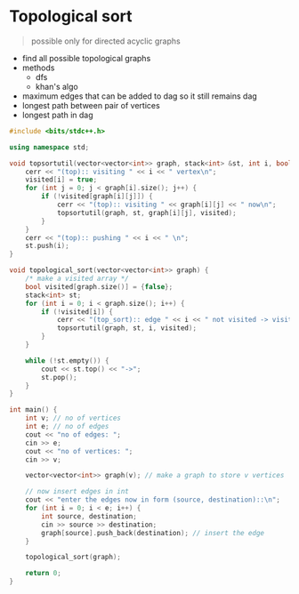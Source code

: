 # Topological sort

> possible only for directed acyclic graphs

- find all possible topological graphs
- methods
    - dfs
    - khan's algo
- maximum edges that can be added to dag so it still remains dag
- longest path between pair of vertices
- longest path in dag

```cpp
#include <bits/stdc++.h>

using namespace std;

void topsortutil(vector<vector<int>> graph, stack<int> &st, int i, bool *visited) {
    cerr << "(top):: visiting " << i << " vertex\n";
    visited[i] = true;
    for (int j = 0; j < graph[i].size(); j++) {
        if (!visited[graph[i][j]]) {
            cerr << "(top):: visiting " << graph[i][j] << " now\n";
            topsortutil(graph, st, graph[i][j], visited);
        }
    }
    cerr << "(top):: pushing " << i << " \n";
    st.push(i);
}

void topological_sort(vector<vector<int>> graph) {
    /* make a visited array */
    bool visited[graph.size()] = {false};
    stack<int> st;
    for (int i = 0; i < graph.size(); i++) {
        if (!visited[i]) {
            cerr << "(top_sort):: edge " << i << " not visited -> visiting\n";
            topsortutil(graph, st, i, visited);
        }
    }

    while (!st.empty()) {
        cout << st.top() << "->";
        st.pop();
    }
}

int main() {
    int v; // no of vertices
    int e; // no of edges
    cout << "no of edges: ";
    cin >> e;
    cout << "no of vertices: ";
    cin >> v;

    vector<vector<int>> graph(v); // make a graph to store v vertices

    // now insert edges in int
    cout << "enter the edges now in form (source, destination)::\n";
    for (int i = 0; i < e; i++) {
        int source, destination;
        cin >> source >> destination;
        graph[source].push_back(destination); // insert the edge
    }

    topological_sort(graph);

    return 0;
}
```
